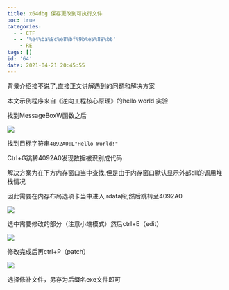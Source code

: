 ```yaml
---
title: x64dbg 保存更改到可执行文件
poc: true
categories:
  - - CTF
  - - '%e4%ba%8c%e8%bf%9b%e5%88%b6'
    - RE
tags: []
id: '64'
date: 2021-04-21 20:45:55
---
```


背景介绍接不说了,直接正文讲解遇到的问题和解决方案

本文示例程序来自《逆向工程核心原理》的hello world 实验

找到MessageBoxW函数之后

![](https://raw.githubusercontent.com/Valkierja/ALLPIC/main/img/202303172107192.png)

找到目标字符串`4092A0:L"Hello World!"`

Ctrl+G跳转4092A0发现数据被识别成代码

解决方案为在下方内存窗口当中查找,但是由于内存窗口默认显示外部dll的调用堆栈情况

因此需要在内存布局选项卡当中进入.rdata段,然后跳转至4092A0

![](https://raw.githubusercontent.com/Valkierja/ALLPIC/main/img/202303172111941.png)

选中需要修改的部分（注意小端模式）然后ctrl+E（edit）

![](https://raw.githubusercontent.com/Valkierja/ALLPIC/main/img/202303172110139.png)

修改完成后再ctrl+P（patch）

![](https://raw.githubusercontent.com/Valkierja/ALLPIC/main/img/202303172110253.png)

选择修补文件，另存为后缀名exe文件即可
